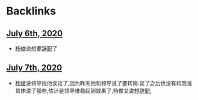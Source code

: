 
# Backlinks
## [July 6th, 2020](<July 6th, 2020.md>)
- [杨俊](<杨俊.md>)说想要[辞职](<辞职.md>)了

## [July 7th, 2020](<July 7th, 2020.md>)
- [杨俊](<杨俊.md>)说领导找他谈话了,因为昨天他和领导说了要转岗.谈了之后也没有和我说具体说了那些,估计是领导维稳起到效果了,杨俊又说想[辞职](<辞职.md>),

